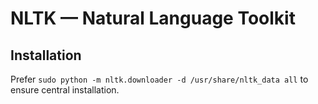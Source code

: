 # NLTK — Natural Language Toolkit

## Installation

Prefer `sudo python -m nltk.downloader -d /usr/share/nltk_data all` to ensure central installation.
